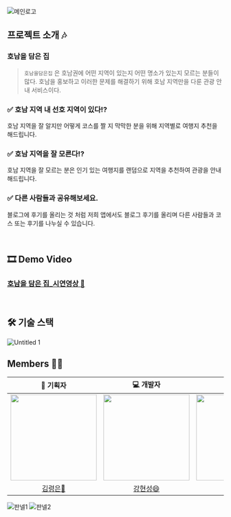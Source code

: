 ![메인로고](https://user-images.githubusercontent.com/55828162/129993559-d9e6ab3c-0934-4396-8653-e6d373fee8e2.png)


## 프로젝트 소개 🎶

### 호남을 담은 집

> `호남을담은집` 은  호남권에 어떤 지역이 있는지 어떤 명소가 있는지 모르는 분들이 많다. 호남을 홍보하고 이러한 문제를 해결하기 위해 호남 지역만을 다룬 관광 안내 서비스이다.

 

### ✅ 호남 지역 내 선호 지역이 있다!?

호남 지역을 잘 알지만 어떻게 코스를 짤 지 막막한 분을 위해 지역별로 여행지 추천을 해드립니다.

### ✅ 호남 지역을 잘 모른다!?

호남 지역을 잘 모르는 분은 인기 있는 여행지를 랜덤으로 지역을 추천하여 관광을 안내해드립니다.

### ✅ 다른 사람들과 공유해보세요.

블로그에 후기를 올리는 것 처럼 저희 앱에서도 블로그 후기를 올리며 다른 사람들과 코스 또는 후기를 나누실 수 있습니다.

<br>

## 🎞 Demo Video

### [호남을 담은 집_시연영상 🍎](https://youtu.be/EmJ8FTM02XI)

<br>

## 🛠 기술 스택

![Untitled 1](https://user-images.githubusercontent.com/55828162/129993197-80df51e6-c66f-434c-b692-5d91997c2c0e.png)

## Members 👯‍♀️

|                           📝 기획자                           |                           💻 개발자                           |                           💻 개발자                           |                          🎨 디자이너                          |
| :----------------------------------------------------------: | :----------------------------------------------------------: | :----------------------------------------------------------: | :----------------------------------------------------------: |
| <img src="https://user-images.githubusercontent.com/55828162/129996446-30b4910b-cbc1-45a7-bca9-86d631ab7297.jpg" width=200px height=200px> | <img src="https://user-images.githubusercontent.com/55828162/129996440-fd64cb42-d55a-49a9-a0a7-cc46105ac8c5.jpg" width=200px height=200px> | <img src="https://user-images.githubusercontent.com/55828162/129995356-a88b0cab-1f34-43c6-bf41-6ad43beace5c.jpg" width=200px height=200px> | <img src="https://user-images.githubusercontent.com/55828162/129995359-02cac667-1a66-4210-aad4-5f3978eb8a18.jpg" width=200px height=200px> |
|            [김령은🥰](https://github.com/ryongnii)            |         [강현성😄](https://github.com/hyeonseongkang)         |           [김태원😎](https://github.com/kimtae9217)           |            [박세현😘](https://github.com/sehyun89)            |

![판넬1](https://user-images.githubusercontent.com/55828162/130244114-0b2f4d38-2c9c-41f4-8e86-e055ea3d91e7.jpg)
![판넬2](https://user-images.githubusercontent.com/55828162/130244127-8597b7af-9497-4fdc-90af-c044eaa55b31.jpg)






